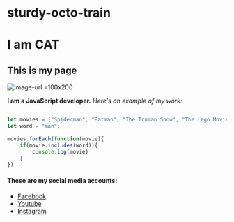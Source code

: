 # sturdy-octo-train
# I am CAT
## This is my page

![](https://images.rawpixel.com/image_800/czNmcy1wcml2YXRlL3Jhd3BpeGVsX2ltYWdlcy93ZWJzaXRlX2NvbnRlbnQvbHIvcHUyMzMxNjM2LWltYWdlLWt3dnk3dzV3LmpwZw.jpg "image-url =100x200")

**I am a JavaScript developer.** *Here's an example of my work:*
```javascript

let movies = ["Spiderman", "Batman", "The Truman Show", "The Lego Movie"]
let word = "man";

movies.forEach(function(movie){
	if(movie.includes(word)){
		console.log(movie)
	}
})

```
#### These are my social media accounts:
* [Facebook](https://www.facebook.com/)
* [Youtube](https://www.youtube.com/)
* [Instagram](https://www.instagram.com/)
